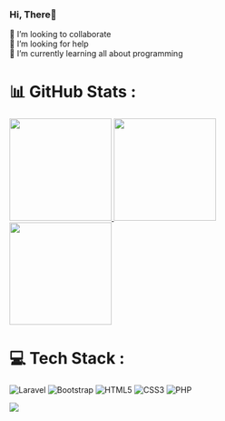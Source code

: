 ###  Hi, There👋
👯 I’m looking to collaborate<br>🤝 I’m looking for help<br>🌱 I’m currently learning all about programming<br>

# 📊 GitHub Stats :
<p align="left">
<a href="https://github.com/yusada">
  <img height="180em" src="https://github-readme-stats.vercel.app/api?username=yusada&theme=radical&hide_border=true&include_all_commits=true&count_private=false"/>
  <img height="180em" src="https://github-readme-streak-stats.herokuapp.com/?user=yusada&theme=dark&hide_border=false"/>
  <img height="180em" src="https://github-readme-stats.vercel.app/api/top-langs/?username=yusada&theme=dark&hide_border=false&include_all_commits=true&count_private=false&layout=compact"/>
</a>
</p>

# 💻 Tech Stack :
![Laravel](https://img.shields.io/badge/laravel-%23FF2D20.svg?style=for-the-badge&logo=laravel&logoColor=white) 
![Bootstrap](https://img.shields.io/badge/bootstrap-%23563D7C.svg?style=for-the-badge&logo=bootstrap&logoColor=white) 
![HTML5](https://img.shields.io/badge/html5-%23E34F26.svg?style=for-the-badge&logo=html5&logoColor=white) 
![CSS3](https://img.shields.io/badge/css3-%231572B6.svg?style=for-the-badge&logo=css3&logoColor=white) 
![PHP](https://img.shields.io/badge/php-%23777BB4.svg?style=for-the-badge&logo=php&logoColor=white)

[![](https://visitcount.itsvg.in/api?id=yusada&icon=5&color=12)](https://visitcount.itsvg.in)
